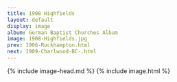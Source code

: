 ```yaml
---
title: 1908 Highfields
layout: default
display: image
album: German Baptist Churches Album
image: 1908-Highfields.jpg
prev: 1906-Rockhampton.html
next: 1909-Charlwood-BC-.html
---
```

{% include image-head.md %}
{% include image.html %}